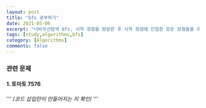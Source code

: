 ```yaml
---
layout: post
title: "bfs 공부하기"
date: 2021-05-06
excerpt: "너비우선탐색 bfs, 시작 정점을 방문한 후 시작 정점에 인접한 모든 정점들을 우선 방문하는 방법이다. 더 이상 방문하지 않은 정점이 없을 때 까지 방문하지 않은 모든 정점들에 대해서도 적용한다."
tags: [study,algorithms,bfs]
category: [Algorithms]
comments: false
---
```

### 관련 문제
#### 1. 토마토 7576
'''
/*코드 삽입란이 만들어지는 지 확인*/
'''
